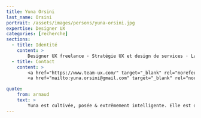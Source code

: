 ```yaml
---
title: Yuna Orsini
last_name: Orsini
portrait: /assets/images/persons/yuna-orsini.jpg
expertise: Designer UX
categories: [recherche]
sections:
  - title: Identité
    content: >
        Designer UX freelance · Stratégie UX et design de services · La moitié de <a href="/organisations/team-ux">team-ux.com</a> · Adepte du design thinking
  - title: Contact
    content: >
        <a href="https://www.team-ux.com/" target="_blank" rel="noreferrer">Site</a> –
        <a href="mailto:yuna.orsini@gmail.com" target="_blank" rel="noreferrer">Mail</a>

quote:
    from: arnaud
    text: >
        Yuna est cultivée, posée & extrêmement intelligente. Elle est dotée d'une grande culture du Web, tant académique qu'opérationnelle.
---
```

